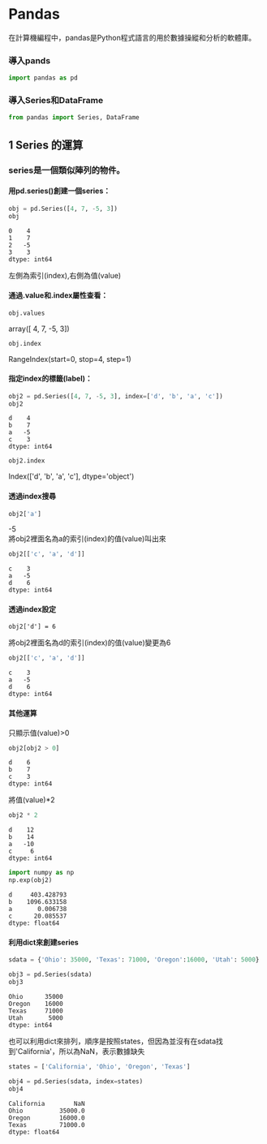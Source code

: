 
# Pandas
在計算機編程中，pandas是Python程式語言的用於數據操縱和分析的軟體庫。
### 導入pands
```python
import pandas as pd
```
### 導入Series和DataFrame
```python
from pandas import Series, DataFrame
```
## 1 Series 的運算
### series是一個類似陣列的物件。
#### 用pd.series()創建一個series： 
```python
obj = pd.Series([4, 7, -5, 3])
obj
```
```
0    4
1    7
2   -5
3    3
dtype: int64
```
左側為索引(index),右側為值(value)
#### 通過.value和.index屬性查看：
```python
obj.values
```
array([ 4,  7, -5,  3])
```python
obj.index
```
RangeIndex(start=0, stop=4, step=1)
#### 指定index的標籤(label)：
```python
obj2 = pd.Series([4, 7, -5, 3], index=['d', 'b', 'a', 'c'])
obj2
```
```
d    4
b    7
a   -5
c    3
dtype: int64
```
```python
obj2.index
```
Index(['d', 'b', 'a', 'c'], dtype='object')
#### 透過index搜尋
```python
obj2['a']
```
-5  
將obj2裡面名為a的索引(index)的值(value)叫出來  
```python
obj2[['c', 'a', 'd']]
```
```
c    3
a   -5
d    6
dtype: int64
```
#### 透過index設定
```pythoon
obj2['d'] = 6
```
將obj2裡面名為d的索引(index)的值(value)變更為6
```python
obj2[['c', 'a', 'd']]
```
```
c    3
a   -5
d    6
dtype: int64
```
#### 其他運算
只顯示值(value)>0
```python
obj2[obj2 > 0]
```
```
d    6
b    7
c    3
dtype: int64
```
將值(value)*2
```python
obj2 * 2
```
```
d    12
b    14
a   -10
c     6
dtype: int64
```
```python
import numpy as np
np.exp(obj2)
```
```
d     403.428793
b    1096.633158
a       0.006738
c      20.085537
dtype: float64
```
#### 利用dict來創建series
```python
sdata = {'Ohio': 35000, 'Texas': 71000, 'Oregon':16000, 'Utah': 5000}

obj3 = pd.Series(sdata)
obj3
```
```
Ohio      35000
Oregon    16000
Texas     71000
Utah       5000
dtype: int64
```
也可以利用dict來排列，順序是按照states，但因為並沒有在sdata找到'California'，所以為NaN，表示數據缺失
```python
states = ['California', 'Ohio', 'Oregon', 'Texas']

obj4 = pd.Series(sdata, index=states)
obj4
```
```
California        NaN
Ohio          35000.0
Oregon        16000.0
Texas         71000.0
dtype: float64
```
```python

```











